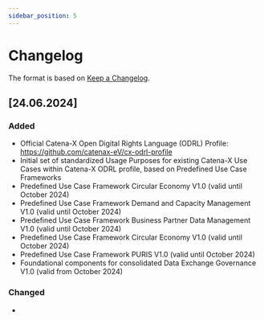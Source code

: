 ```yaml
---
sidebar_position: 5
---
```

# Changelog

The format is based on [Keep a Changelog](https://keepachangelog.com/en/1.0.0/).

## [24.06.2024]

### Added

- Official Catena-X Open Digital Rights Language (ODRL) Profile: https://github.com/catenax-eV/cx-odrl-profile
- Initial set of standardized Usage Purposes for existing Catena-X Use Cases within Catena-X ODRL profile, based on Predefined Use Case Frameworks
- Predefined Use Case Framework Circular Economy V1.0 (valid until October 2024)
- Predefined Use Case Framework Demand and Capacity Management V1.0 (valid until October 2024)
- Predefined Use Case Framework Business Partner Data Management V1.0 (valid until October 2024)
- Predefined Use Case Framework Circular Economy V1.0 (valid until October 2024)
- Predefined Use Case Framework PURIS V1.0 (valid until October 2024)
- Foundational components for consolidated Data Exchange Governance V1.0 (valid from October 2024)

### Changed

- 
